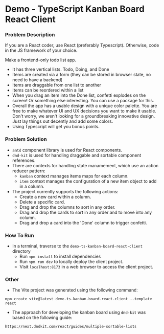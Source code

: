 # Demo - TypeScript Kanban Board React Client

### Problem Description

If you are a React coder, use React (preferably Typescript). Otherwise, code in the JS framework of your
choice.

Make a frontend-only todo list app.
- It has three vertical lists. Todo, Doing, and Done
- Items are created via a form (they can be stored in browser state, no need to have a backend)
- Items are draggable from one list to another
- Items can be reordered within a list
- When you drag an item into the Done list, confetti explodes on the screen! Or something else interesting. You can use a package for this.
- Overall the app has a usable design with a unique color palette. You are free to make whatever UI and UX decisions you want to make it usable. Don't worry, we aren't looking for a groundbreaking innovative design. Just lay things out decently and add some colors.
- Using Typescript will get you bonus points.

### Problem Solution

- `antd` component library is used for React components.
- `dnd-kit` is used for handling draggable and sortable component references.
- There are contexts for handling state manamement, which use an action reducer pattern:
    - `kanban` context manages items maps for each column.
    - `item` context manages the configuration of a new item object to add in a column.
- The project currently supports the following actions:
    - Create a new card within a column.
    - Delete a specific card.
    - Drag and drop the columns to sort in any order.
    - Drag and drop the cards to sort in any order and to move into any column.
    - Drag and drop a card into the 'Done' column to trigger confetti.

### How To Run

- In a terminal, traverse to the `demo-ts-kanban-board-react-client` directory
    - Run `npm install` to install dependencies
    - Run `npm run dev` to locally deploy the client project.
    - Visit `localhost:8173` in a web browser to access the client project.

### Other

- The Vite project was generated using the following command:
```
npm create vite@latest demo-ts-kanban-board-react-client --template react
```
- The approach for developing the kanban board using `dnd-kit` was based on the following guide:
```
https://next.dndkit.com/react/guides/multiple-sortable-lists
```